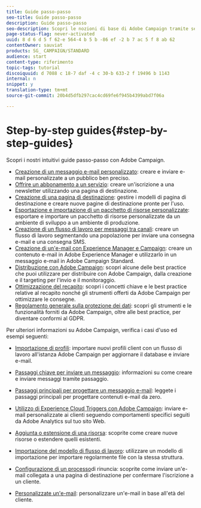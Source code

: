 ```yaml
---
title: Guide passo-passo
seo-title: Guide passo-passo
description: Guide passo-passo
seo-description: Scopri le nozioni di base di Adobe Campaign tramite semplici procedure passo passo ed esperienza della soluzione.
page-status-flag: never-activated
uuid: 8 d 6 d 5 f 62-e 564-4 b 5 b -86 ef -2 b 7 ac 5 f 8 ab 62
contentOwner: sauviat
products: SG_ CAMPAIGN/STANDARD
audience: start
content-type: riferimento
topic-tags: tutorial
discoiquuid: d 7088 c 18-7 daf -4 c 30-b 633-2 f 19496 b 1143
internal: n
snippet: y
translation-type: tm+mt
source-git-commit: 20b4d5dfb297cac4cd69fe6f945b4399abd7f06a

---
```



# Step-by-step guides{#step-by-step-guides}

Scopri i nostri intuitivi guide passo-passo con Adobe Campaign.

* [Creazione di un messaggio e-mail personalizzato](https://docs.campaign.adobe.com/doc/standard/getting_started/en/ACS_GettingStartedEmail.html): creare e inviare e-mail personalizzate a un pubblico ben preciso.
* [Offrire un abbonamento a un servizio](https://docs.campaign.adobe.com/doc/standard/getting_started/en/ACS_GettingStartedLandingPages.html): creare un'iscrizione a una newsletter utilizzando una pagina di destinazione.
* [Creazione di una pagina di destinazione](https://docs.campaign.adobe.com/doc/standard/getting_started/en/ACS_CreateLandingPage.html): gestire i modelli di pagina di destinazione e creare nuove pagine di destinazione pronte per l'uso.
* [Esportazione e importazione di un pacchetto di risorse personalizzate](https://docs.campaign.adobe.com/doc/standard/getting_started/en/ACS_ImportExport.html): esportare e importare un pacchetto di risorse personalizzate da un ambiente di sviluppo a un ambiente di produzione.
* [Creazione di un flusso di lavoro per messaggi tra canali](https://docs.campaign.adobe.com/doc/standard/getting_started/en/ACS_WorkflowSegmentation.html): creare un flusso di lavoro segmentando una popolazione per inviare una consegna e-mail e una consegna SMS.
* [Creazione di un'e-mail con Experience Manager e Campaign](https://docs.campaign.adobe.com/doc/standard/getting_started/en/ACS_AEM.html): creare un contenuto e-mail in Adobe Experience Manager e utilizzarlo in un messaggio e-mail in Adobe Campaign Standard.
* [Distribuzione con Adobe Campaign](https://docs.campaign.adobe.com/doc/standard/getting_started/en/ACS_DeliveryBestPractices.html): scopri alcune delle best practice che puoi utilizzare per distribuire con Adobe Campaign, dalla creazione e il targeting per l'invio e il monitoraggio.
* [Ottimizzazione del recapito](https://docs.campaign.adobe.com/doc/standard/getting_started/en/ACS_Deliverability.html): scopri i concetti chiave e le best practice relative al recapito nonché gli strumenti offerti da Adobe Campaign per ottimizzare le consegne.
* [Regolamento generale sulla protezione dei dati](https://docs.campaign.adobe.com/doc/standard/getting_started/en/ACS_GDPR.html): scopri gli strumenti e le funzionalità forniti da Adobe Campaign, oltre alle best practice, per diventare conformi al GDPR.

Per ulteriori informazioni su Adobe Campaign, verifica i casi d'uso ed esempi seguenti:

* [Importazione di profili](../../automating/using/importing-data.md#example--import-workflow-template): importare nuovi profili client con un flusso di lavoro all'istanza Adobe Campaign per aggiornare il database e inviare e-mail.
* [Passaggi chiave per inviare un messaggio](../../channels/using/key-steps-to-send-a-message.md): informazioni su come creare e inviare messaggi tramite passaggio.

* [Passaggi principali per progettare un messaggio e-mail](../../designing/using/about-email-content-design.md#designing-an-email-content-from-scratch): leggete i passaggi principali per progettare contenuti e-mail da zero.
* [Utilizzo di Experience Cloud Triggers con Adobe Campaign](../../integrating/using/abandonment-triggers-use-cases.md): inviare e-mail personalizzate ai clienti seguendo comportamenti specifici seguiti da Adobe Analytics sul tuo sito Web.
* [Aggiunta o estensione di una risorsa](../../developing/using/key-steps-to-add-a-resource.md): scoprite come creare nuove risorse o estendere quelli esistenti.
* [Importazione del modello di flusso di lavoro](../../automating/using/importing-data.md#example--import-workflow-template): utilizzare un modello di importazione per importare regolarmente file con la stessa struttura.
* [Configurazione di un processo](../../channels/using/setting-up-a-double-opt-in-process.md)di rinuncia: scoprite come inviare un'e-mail collegata a una pagina di destinazione per confermare l'iscrizione a un cliente.
* [Personalizzate un'e-mail](../../designing/using/example--email-personalization.md): personalizzare un'e-mail in base all'età del cliente.

